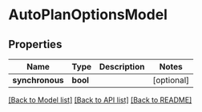 # AutoPlanOptionsModel

## Properties
Name | Type | Description | Notes
------------ | ------------- | ------------- | -------------
**synchronous** | **bool** |  | [optional] 

[[Back to Model list]](../README.md#documentation-for-models) [[Back to API list]](../README.md#documentation-for-api-endpoints) [[Back to README]](../README.md)


